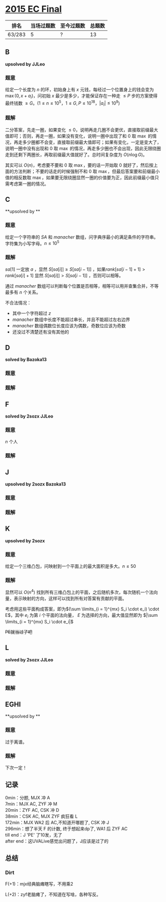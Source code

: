 # [2015 EC Final](https://vjudge.net/contest/429937)

| 排名   | 当场过题数 | 至今过题数 | 总题数 |
| ------ | ---------- | ---------- | ------ |
| 63/283 | 5          | ?          | 13     |

## **B**

**upsolved by JJLeo**

### 题意

给定一个长度为 $n$ 的环，初始身上有 $x$ 元钱，每经过一个位置身上的钱会变为 $\max(0, x+a_i)$，问初始 $x$ 最少是多少，才能保证存在一种走 $\le P$ 步的方案使得最终钱数 $\ge G$。($1 \le n \le 10^5$，$1 \le G,P \le 10^{18}$，$|a_i| \le 10^9$)

### 题解

二分答案，先走一圈，如果变化 $\le 0$，说明再走几圈不会更优，直接取前缀最大值即可；否则，再走一圈，如果没有变化，说明一圈中出现了和 $0$ 取 $\max$ 的情况，再走多少圈都不会变，直接取前缀最大值即可；如果有变化，一定是变大了，说明一圈中没有出现和 $0$ 取 $\max$ 的情况，再走多少圈也不会出现，因此无限绕圈走到还剩下两圈长，再取前缀最大值就好了。总时间复杂度为 $O(n \log G)$。

其实可以 $O(n)$，考虑要不要和 $0$ 取 $\max$，要的话一开始取 $0$ 就好了，然后按上面的方法判断；不要的话走的时候强制不和 $0$ 取 $\max$，但最后答案要和前缀最小值的相反数取 $\max$，如果要无限绕圈显然一圈的价值要为正，因此前缀最小值只需考虑第一圈的情况。

## **C**

**upsolved by **

### 题意

给定一个字符串的 $SA$ 和 $manacher$ 数组，问字典序最小的满足条件的字符串。字符集为小写字母。$n \le 10^5$

### 题解

$sa[1]$ 一定放 $a$ ，显然 $S[sa[i]] \ge S[sa[i - 1]]$ ，如果$rank[sa[i - 1] + 1] > rank[sa[i] + 1]$ 显然 $S[sa[i]] > S[sa[i - 1]]$  ，否则可以相等。

通过 $manacher$ 数组可以判断每个位置是否相等，相等可以用并查集合并，不等最多有 $n$ 个关系。

不合法情况：

* 其中一个字符超过 $z$ 
* $manacher$ 数组中长度不能超过串长，并且不能超过左右边界
* $manacher$ 数组偶数位长度应该为偶数，奇数位应该为奇数
* 还没过不清楚还有没有其他的

## **D**

**solved by Bazoka13**

### 题意



### 题解



## **F**

**solved by 2sozx JJLeo**

### 题意

$n$ 个人

### 题解



## **J**

**upsolved by 2sozx Bazoka13**

### 题意



### 题解



## **K**

**upsolved by 2sozx**

### 题意

给定一个三维凸包，问映射到一个平面上的最大面积是多大。$n\le 50$

### 题解

显然可以 $O(n^4)$ 找到所有三维凸包上的平面，之后随机多次，每次随机一个法向量，表示映射的方向，这样可以找到所有对答案有贡献的平面。

考虑用这些平面构成答案，即为$(\sum \limits_{i = 1}^{mx} S_i \cdot e_i) \cdot E$，其中 $e_i$ 为第 $i$ 个平面的法向量， $E$ 为选择的方向，最大值显然即为 $|\sum \limits_{i = 1}^{mx} S_i \cdot e_i|$

<del>PE就当过了吧</del>

## **L**

**solved by 2sozx JJLeo**

### 题意



### 题解

## **EGHI**
**upsolved by **

### 题意

过于离谱。


### 题解

下次一定！



## **记录**

0min：分题, MJX 冲 A<br>7min：MJX AC, ZYF 冲 M<br>20min：ZYF AC, CSK 冲 D<br>38min：CSK AC, MJX ZYF 疯狂看 L<br>172min：MJX WA2 后 AC,不知道开哪题了, CSK 冲 J<br>296min：想了半天 F 的计数, 终于想起来dp了, WA1 后 ZYF AC<br>till end：J 'PE' 了10发，无了<br>after end：这UVALive感觉出问题了，J应该是过了的

## **总结**

### Dirt

F(+1)：mjx经典脑瘫瞎写，不用乘2

L(+2)：zyf老脑瘫了，不知道在写啥，各种写反。